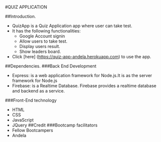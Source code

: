 #QUIZ APPLICATION

##Introduction.
* QuizApp is a Quiz Application app where user can take test.
* It has the following functionalities:
	* Google Account signin
	* Allow users to take test.
	* Display users result.
	* Show leaders board.
* Click [here] (https://quiz-app-andela.herokuapp.com) to use the app.

##Dependencies.
###Back End Development
* Express: is a web application framework for Node.js.It is as the server framework for Node.js
* Firebase: is a Realtime Database. Firebase provides a realtime database and backend as a service.

###Front-End technology
* HTML
* CSS
* JavaScript
* JQuery
##Credit
###Bootcamp facilitators
* Fellow Bootcampers
* Andela
